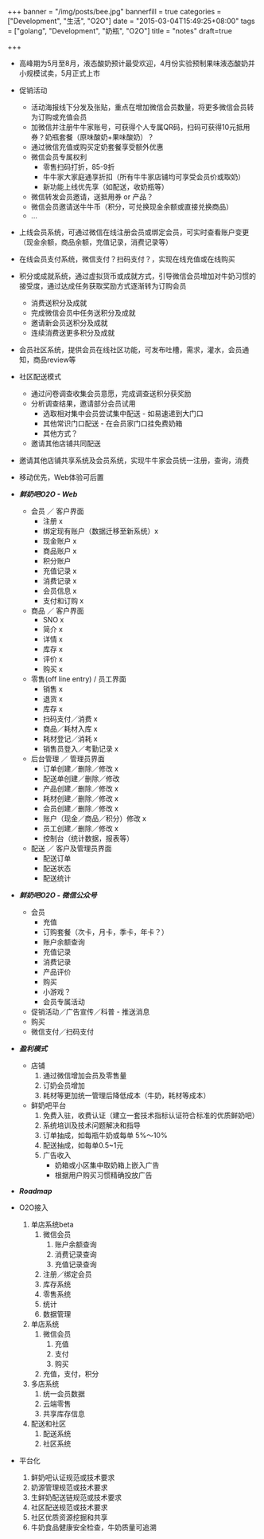+++
banner = "/img/posts/bee.jpg"
bannerfill = true
categories = ["Development", "生活", "O2O"]
date = "2015-03-04T15:49:25+08:00"
tags = ["golang", "Development", "奶瓶", "O2O"]
title = "notes"
draft=true

+++

* 高峰期为5月至8月，液态酸奶预计最受欢迎，4月份实验预制果味液态酸奶并小规模试卖，5月正式上市
* 促销活动
    + 活动海报线下分发及张贴，重点在增加微信会员数量，将更多微信会员转为订购或充值会员
    + 加微信并注册牛牛家账号，可获得个人专属QR码，扫码可获得10元抵用券？奶瓶套餐（原味酸奶+果味酸奶）？
    + 通过微信充值或购买定奶套餐享受额外优惠
    + 微信会员专属权利
        - 零售扫码打折，85-9折
        - 牛牛家大家庭通享折扣（所有牛牛家店铺均可享受会员价或取奶）
        - 新功能上线优先享（如配送，收奶瓶等）
    + 微信转发会员邀请，送抵用券 or 产品？
    + 微信会员邀请送牛牛币（积分，可兑换现金余额或直接兑换商品）
    + ...

* 上线会员系统，可通过微信在线注册会员或绑定会员，可实时查看账户变更（现金余额，商品余额，充值记录，消费记录等）
* 在线会员支付系统，微信支付？扫码支付？，实现在线充值或在线购买
* 积分或成就系统，通过虚拟货币或成就方式，引导微信会员增加对牛奶习惯的接受度，通过达成任务获取奖励方式逐渐转为订购会员
    + 消费送积分及成就
    + 完成微信会员中任务送积分及成就
    + 邀请新会员送积分及成就
    + 连续消费送更多积分及成就
* 会员社区系统，提供会员在线社区功能，可发布吐槽，需求，灌水，会员通知，商品review等
* 社区配送模式
    + 通过问卷调查收集会员意愿，完成调查送积分获奖励
    + 分析调查结果，邀请部分会员试用
        - 选取相对集中会员尝试集中配送 - 如易速递到大门口
        - 其他常识门口配送 - 在会员家门口挂免费奶箱
        - 其他方式？
    + 邀请其他店铺共同配送
* 邀请其他店铺共享系统及会员系统，实现牛牛家会员统一注册，查询，消费
* 移动优先，Web体验可后置

* ***鲜奶吧O2O - Web***
    + 会员 ／ 客户界面
        - 注册 x
        - 绑定现有账户（数据迁移至新系统）x
        - 现金账户 x
        - 商品账户 x
        - 积分账户
        - 充值记录 x
        - 消费记录 x
        - 会员信息 x
        - 支付和订购 x
    + 商品 ／ 客户界面
        - SNO x
        - 简介 x
        - 详情 x
        - 库存 x
        - 评价 x
        - 购买 x
    + 零售(off line entry) / 员工界面
        - 销售 x
        - 退货 x
        - 库存 x
        - 扫码支付／消费 x
        - 商品／耗材入库 x
        - 耗材登记／消耗 x
        - 销售员登入／考勤记录 x
    + 后台管理 ／ 管理员界面
        - 订单创建／删除／修改 x
        - 配送单创建／删除／修改
        - 产品创建／删除／修改 x
        - 耗材创建／删除／修改 x
        - 会员创建／删除／修改 x
        - 账户（现金／商品／积分）修改 x
        - 员工创建／删除／修改 x
        - 控制台（统计数据，报表等）
    + 配送 ／ 客户及管理员界面
        - 配送订单
        - 配送状态
        - 配送统计

* ***鲜奶吧O2O - 微信公众号***
    + 会员
        - 充值
        - 订购套餐（次卡，月卡，季卡，年卡？）
        - 账户余额查询
        - 充值记录
        - 消费记录
        - 产品评价
        - 购买
        - 小游戏？
        - 会员专属活动
    + 促销活动／广告宣传／科普 - 推送消息
    + 购买
    + 微信支付／扫码支付

* ***盈利模式***
    + 店铺
        1. 通过微信增加会员及零售量
        2. 订奶会员增加
        3. 耗材等更加统一管理后降低成本（牛奶，耗材等成本）
    + 鲜奶吧平台
        1. 免费入驻，收费认证（建立一套技术指标认证符合标准的优质鲜奶吧）
        2. 系统培训及技术问题解决和指导
        3. 订单抽成，如每瓶牛奶或每单 5%～10%
        4. 配送抽成，如每单0.5~1元
        5. 广告收入
            - 奶箱或小区集中取奶箱上嵌入广告
            - 根据用户购买习惯精确投放广告

* ***Roadmap***
* O2O接入
    1. 单店系统beta
        1. 微信会员
            1. 账户余额查询
            2. 消费记录查询
            3. 充值记录查询
        2. 注册／绑定会员
        3. 库存系统
        4. 零售系统
        5. 统计
        6. 数据管理
    2. 单店系统
        1. 微信会员
            1. 充值
            2. 支付
            3. 购买
        2. 充值，支付，积分
    3. 多店系统
        1. 统一会员数据
        2. 云端零售
        3. 共享库存信息
    4. 配送和社区
        1. 配送系统
        2. 社区系统

* 平台化
    1. 鲜奶吧认证规范或技术要求
    2. 奶源管理规范或技术要求
    3. 生鲜奶配送链规范或技术要求
    4. 社区配送规范或技术要求
    5. 社区优质资源挖掘和共享
    6. 牛奶食品健康安全检查，牛奶质量可追溯
